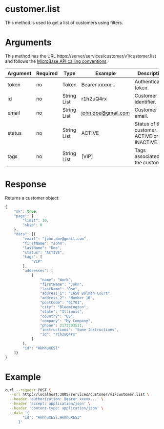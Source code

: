 # customer.list

This method is used to get a list of customers using filters.

# Arguments

This method has the URL https://server/services/customer/v1/customer.list and
follows the [MicroBase API calling conventions](../calling-conventions.html).

Argument | Required | Type | Example | Description
---------|----------|------|---------|------------
token                  | no  | Token        | Bearer xxxxx...      | Authentication token.
id                     | no  | String List  | r1h2uQ4rx            | Customer identifier.
email                  | no  | String List  | john.doe@gmail.com   | Customer email.
status                 | no  | String List  | ACTIVE               | Status of the customer. ACTIVE or INACTIVE.
tags                   | no  | String List  | [VIP]                | Tags associated to the customer.

# Response

Returns a customer object:

```javascript
{
    "ok": true,
    "page": {
        "limit": 10,
        "skip": 0
    },
    "data": [{
        "email": "john.doe@gmail.com",
        "firstName": "John",
        "lastName": "Doe",
        "status": "ACTIVE",
        "tags": [
            "VIP"
        ],
        "addresses": [
            {
                "name": "Work",
                "firstName": "John",
                "lastName": "Doe",
                "address_1": "1650 Bolman Court",
                "address_2": "Number 10",
                "postCode": "61701",
                "city": "Bloomington",
                "state": "Illinois",
                "country": "US",
                "company": "My Company",
                "phone": 2173203531,
                "instructions": "Some Instructions",
                "id": "r1h2uQ4rx"
            }
        ],
        "id": "HkhhuXESl"
    ]}
}
```

# Example

```bash
curl --request POST \
  --url http://localhost:3005/services/customer/v1/customer.list \
  --header 'authorization: Bearer xxxxx...' \
  --header 'accept: application/json' \
  --header 'content-type: application/json' \
  --data '{
        "id": "HkhhuXESl,HkhhuXES3"
      }'
```
